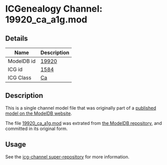 # ICGenealogy Channel: 19920\_ca\_a1g.mod

## Details

Name | Description
---- | -----------
ModelDB id | [19920](http://senselab.med.yale.edu/ModelDB/ShowModel.cshtml?model=19920)
ICG id | [1584](http://icg.neurotheory.ox.ac.uk/channels/3/1584)
ICG Class | [Ca](http://icg.neurotheory.ox.ac.uk/channels/3)

## Description

This is a single channel model file that was originally part of a [published model on the ModelDB website](http://senselab.med.yale.edu/mModelDB/ShowModel.cshtml?model=19920).

The file [19920\_ca\_a1g.mod](19920_ca_a1g.mod) was extrated from [the ModelDB repository](http://senselab.med.yale.edu/ModelDB/ShowModel.cshtml?model=19920), and committed in its original form.

## Usage

See the [icg-channel super-repository](https://github.com/icgenealogy/icg-channels) for more information.